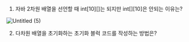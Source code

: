 1. 자바 2차원 배열을 선언할 때 int[10][]는 되지만 int[][10]은 안되는 이유는?

![Untitled (5)](https://user-images.githubusercontent.com/46472772/159119971-427e0523-79ec-4ebb-b842-39ffaafc7631.png)

2. 다차원 배열을 초기화하는 초기화 블럭 코드를 작성하는 방법은?
